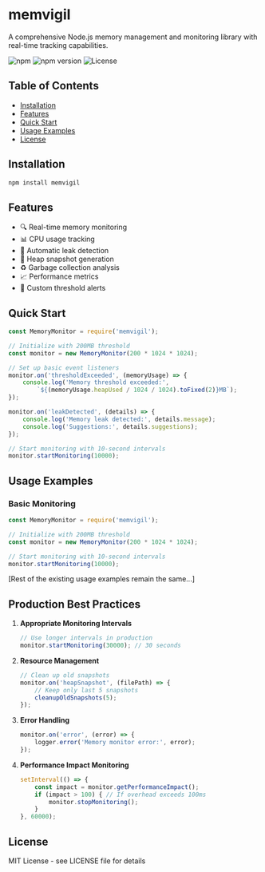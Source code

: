 # memvigil

A comprehensive Node.js memory management and monitoring library with real-time tracking capabilities.

![npm](https://img.shields.io/npm/dt/memvigil)
![npm version](https://img.shields.io/npm/v/memvigil)
![License](https://img.shields.io/npm/l/memvigil)

## Table of Contents
- [Installation](#installation)
- [Features](#features)
- [Quick Start](#quick-start)
- [Usage Examples](#usage-examples)
- [License](#license)

## Installation

```bash
npm install memvigil
```

## Features
- 🔍 Real-time memory monitoring
- 📊 CPU usage tracking
- 🚨 Automatic leak detection
- 📸 Heap snapshot generation
- ♻️ Garbage collection analysis
- 📈 Performance metrics
- 🎯 Custom threshold alerts

## Quick Start

```javascript
const MemoryMonitor = require('memvigil');

// Initialize with 200MB threshold
const monitor = new MemoryMonitor(200 * 1024 * 1024);

// Set up basic event listeners
monitor.on('thresholdExceeded', (memoryUsage) => {
    console.log('Memory threshold exceeded:', 
        `${(memoryUsage.heapUsed / 1024 / 1024).toFixed(2)}MB`);
});

monitor.on('leakDetected', (details) => {
    console.log('Memory leak detected:', details.message);
    console.log('Suggestions:', details.suggestions);
});

// Start monitoring with 10-second intervals
monitor.startMonitoring(10000);
```

## Usage Examples

### Basic Monitoring

```javascript
const MemoryMonitor = require('memvigil');

// Initialize with 200MB threshold
const monitor = new MemoryMonitor(200 * 1024 * 1024);

// Start monitoring with 10-second intervals
monitor.startMonitoring(10000);
```

[Rest of the existing usage examples remain the same...]

## Production Best Practices

1. **Appropriate Monitoring Intervals**
   ```javascript
   // Use longer intervals in production
   monitor.startMonitoring(30000); // 30 seconds
   ```

2. **Resource Management**
   ```javascript
   // Clean up old snapshots
   monitor.on('heapSnapshot', (filePath) => {
       // Keep only last 5 snapshots
       cleanupOldSnapshots(5);
   });
   ```

3. **Error Handling**
   ```javascript
   monitor.on('error', (error) => {
       logger.error('Memory monitor error:', error);
   });
   ```

4. **Performance Impact Monitoring**
   ```javascript
   setInterval(() => {
       const impact = monitor.getPerformanceImpact();
       if (impact > 100) { // If overhead exceeds 100ms
           monitor.stopMonitoring();
       }
   }, 60000);
   ```

## License

MIT License - see LICENSE file for details